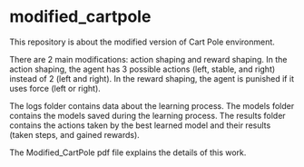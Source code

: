 # modified_cartpole
This repository is about the modified version of Cart Pole environment.

There are 2 main modifications: action shaping and reward shaping. In the action shaping, the agent has 3 possible actions (left, stable, and right) instead of 2 (left and right). In the reward shaping, the agent is punished if it uses force (left or right).

The logs folder contains data about the learning process. The models folder contains the models saved during the learning process. The results folder contains the actions taken by the best learned model and their results (taken steps, and gained rewards). 

The Modified_CartPole pdf file explains the details of this work.
